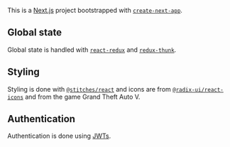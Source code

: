 This is a [Next.js](https://nextjs.org/) project bootstrapped with [`create-next-app`](https://github.com/vercel/next.js/tree/canary/packages/create-next-app).

## Global state
Global state is handled with [`react-redux`](https://react-redux.js.org/) and [`redux-thunk`](https://github.com/reduxjs/redux-thunk).

## Styling
Styling is done with [`@stitches/react`](https://stitches.dev/) and icons are from [`@radix-ui/react-icons`](https://icons.modulz.app/) and from the game Grand Theft Auto V.

## Authentication
Authentication is done using [JWTs](https://jwt.io/). 